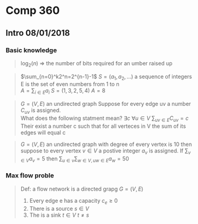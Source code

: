 # Comp 360 

## Intro 08/01/2018

### Basic knowledge
> $\log_2(n)$ => the number of bits required for an umber raised up 

>$\sum_{n=0}^k2^n=2^{n-1}-1$
$S=(a_1,a_2,…)$ a sequence of integers
E is the set of even numbers from 1 to n \
$A=\sum_{i \in E} a_i$
$S=(1,3,2,5,4)$
$A=8$

> $G=(V,E)$ an undirected graph Suppose for every edge uv a number $C_{uv}$ is assigned. \
What does the following statment mean?
$\exists c \ \forall u \in V \ \sum_{uv \in E} C_{uv}=c$ \
Their exist a number c such that for all verteces in V the sum of its edges will equal c

> $G=(V,E)$ an undirected graph with degree of every vertex is 10 then suppose to every vertex $v \in V$ a postive integer $a_v$ is assigned. If $\sum _{v\in V} a_v=5$ then $\sum_{u \in v} \sum_{w \in V,uw \in E} a_w=50$

### Max flow proble
> Def: a flow network is a directed grapg $G=(V,E)$
> 1. Every edge e has a capacity $c_e \geq 0$
> 2. There is a source $s \in V$
> 3. The is a sink $t \in V \ t \neq s$ 

